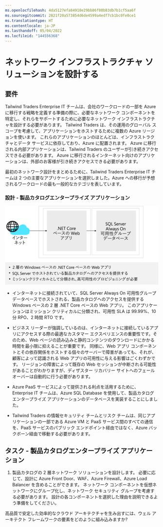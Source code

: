 ```yaml
---
ms.openlocfilehash: 4da5127efa84918e29bb86f80b83db7b1cf5aa6f
ms.sourcegitcommit: 2821f20a573854d6de4599a4edf7cb1bc0fe0ce1
ms.translationtype: HT
ms.contentlocale: ja-JP
ms.lasthandoff: 05/04/2022
ms.locfileid: "144556368"
---
```


# <a name="design-a-network-infrastructure-solution"></a>ネットワーク インフラストラクチャ ソリューションを設計する  

## <a name="requirements"></a>要件

Tailwind Traders Enterprise IT チームは、会社のワークロードの一部を Azure に移行する戦略を定義する準備の際に、必要なネットワーク コンポーネントを特定し、それらをサポートするために必要なネットワーク インフラストラクチャを設計する必要があります。 Tailwind Traders は、その運用のグローバル スコープを考慮して、アプリケーションをホストするために複数の Azure リージョンを使います。 これらのアプリケーションのほとんどは、インフラストラクチャとデータ サービスに依存しており、Azure に配置されます。 Azure に移行される内部アプリケーションは、Tailwind Traders のユーザーが引き続きアクセスできる必要があります。 Azure に移行されるインターネット向けのアプリケーションは、外部のお客様が引き続きアクセスできる必要があります。 

最初のネットワーク設計をまとめるために、Tailwind Traders Enterprise IT チームは 2 つの主要なアプリケーションを選択しました。Azure への移行が予想されるワークロードの最も一般的なカテゴリを表しています。  

### <a name="design---product-catalog-enterprise-application"></a>設計 - 製品カタログエンタープライズ アプリケーション

![製品カタログのアーキテクチャ](media/catalog.png)

- インターネットに接続されていて、SQL Server Always On 可用性グループ データベースでホストされる、製品カタログへのアクセスを提供する Windows ベースの 2 層 .NET Core ベースの Web アプリ。 このアプリケーションはミッション クリティカルに分類され、可用性 SLA は 99.99%、10 分 RPO、2 時間 RTO です。 

-   ビジネス リーダーが強調しているのは、インターネットに接続しているアプリにアクセスする際の最適なカスタマー エクスペリエンスの重要性です。そのため、Web ページの読み込みと静的コンテンツのダウンロードにかかる時間を最小限に抑えることが重要です。 同様に、Web アプリ コンポーネントとその依存関係をホストする個々のサーバーで障害があっても、それが、顧客によって認識される Web アプリの可用性に与える影響はごくわずかです。 リージョンの障害によって既存の Web セッションが中断される可能性があることがわかりますが、ディザスター リカバリー サイトへのフェールオーバーは自動的に行う必要があります。

- Azure PaaS サービスによって提供される利点を活用するために、Enterprise IT チームは、Azure SQL Database を使用して、製品カタログ エンタープライズ アプリケーションのデータベースを実装することにしました。 

- Tailwind Traders の情報セキュリティ チームとリスク チームは、同じアプリケーションの一部である Azure VM と PaaS サービス間のすべての通信を、PaaS サービスのパブリック エンドポイント経由ではなく、Azure バックボーン経由で移動する必要があります。 

## <a name="tasks---product-catalog-enterprise-application"></a>タスク - 製品カタログエンタープライズ アプリケーション

1. 製品カタログの 2 層ネットワーク ソリューションを設計します。 必要に応じて、設計に Azure Front Door、WAF、Azure Firewall、Azure Load Balancer を含めることができます。 ネットワーク コンポーネントを仮想ネットワークにグループ化し、ネットワーク セキュリティ グループを考慮する必要があります。 設計の各コンポーネントを選択した理由を説明できるよう準備をしてください。 

高品質で安定した効率的なクラウド アーキテクチャを生み出すには、ウェル アーキテクト フレームワークの要素をどのように組み込みますか?

